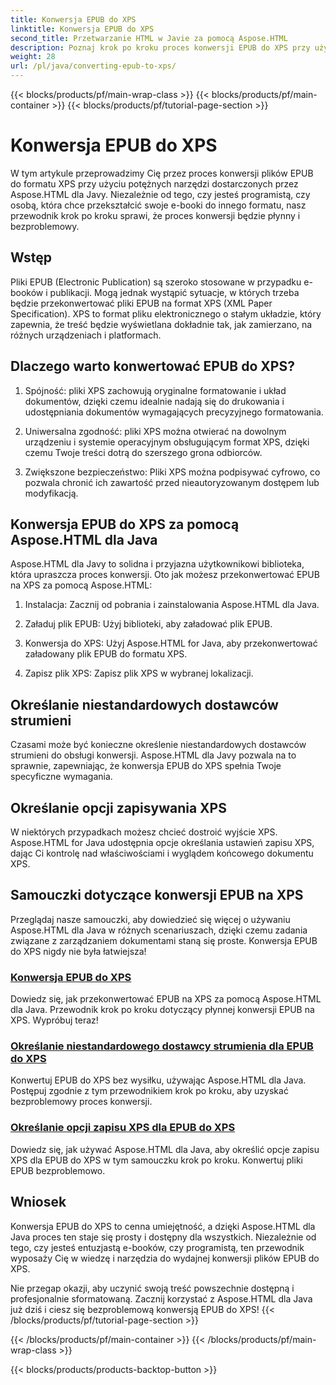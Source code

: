 ```yaml
---
title: Konwersja EPUB do XPS
linktitle: Konwersja EPUB do XPS
second_title: Przetwarzanie HTML w Javie za pomocą Aspose.HTML
description: Poznaj krok po kroku proces konwersji EPUB do XPS przy użyciu Aspose.HTML Java. Naucz się określać niestandardowych dostawców strumieni i opcje zapisu XPS dla konwersji.
weight: 28
url: /pl/java/converting-epub-to-xps/
---
```


{{< blocks/products/pf/main-wrap-class >}}
{{< blocks/products/pf/main-container >}}
{{< blocks/products/pf/tutorial-page-section >}}

# Konwersja EPUB do XPS


W tym artykule przeprowadzimy Cię przez proces konwersji plików EPUB do formatu XPS przy użyciu potężnych narzędzi dostarczonych przez Aspose.HTML dla Javy. Niezależnie od tego, czy jesteś programistą, czy osobą, która chce przekształcić swoje e-booki do innego formatu, nasz przewodnik krok po kroku sprawi, że proces konwersji będzie płynny i bezproblemowy.

## Wstęp

Pliki EPUB (Electronic Publication) są szeroko stosowane w przypadku e-booków i publikacji. Mogą jednak wystąpić sytuacje, w których trzeba będzie przekonwertować pliki EPUB na format XPS (XML Paper Specification). XPS to format pliku elektronicznego o stałym układzie, który zapewnia, że treść będzie wyświetlana dokładnie tak, jak zamierzano, na różnych urządzeniach i platformach.

## Dlaczego warto konwertować EPUB do XPS?

1. Spójność: pliki XPS zachowują oryginalne formatowanie i układ dokumentów, dzięki czemu idealnie nadają się do drukowania i udostępniania dokumentów wymagających precyzyjnego formatowania.

2. Uniwersalna zgodność: pliki XPS można otwierać na dowolnym urządzeniu i systemie operacyjnym obsługującym format XPS, dzięki czemu Twoje treści dotrą do szerszego grona odbiorców.

3. Zwiększone bezpieczeństwo: Pliki XPS można podpisywać cyfrowo, co pozwala chronić ich zawartość przed nieautoryzowanym dostępem lub modyfikacją.

## Konwersja EPUB do XPS za pomocą Aspose.HTML dla Java

Aspose.HTML dla Javy to solidna i przyjazna użytkownikowi biblioteka, która upraszcza proces konwersji. Oto jak możesz przekonwertować EPUB na XPS za pomocą Aspose.HTML:

1. Instalacja: Zacznij od pobrania i zainstalowania Aspose.HTML dla Java.

2. Załaduj plik EPUB: Użyj biblioteki, aby załadować plik EPUB.

3. Konwersja do XPS: Użyj Aspose.HTML for Java, aby przekonwertować załadowany plik EPUB do formatu XPS.

4. Zapisz plik XPS: Zapisz plik XPS w wybranej lokalizacji.

## Określanie niestandardowych dostawców strumieni

Czasami może być konieczne określenie niestandardowych dostawców strumieni do obsługi konwersji. Aspose.HTML dla Javy pozwala na to sprawnie, zapewniając, że konwersja EPUB do XPS spełnia Twoje specyficzne wymagania.

## Określanie opcji zapisywania XPS

W niektórych przypadkach możesz chcieć dostroić wyjście XPS. Aspose.HTML for Java udostępnia opcje określania ustawień zapisu XPS, dając Ci kontrolę nad właściwościami i wyglądem końcowego dokumentu XPS.

## Samouczki dotyczące konwersji EPUB na XPS
Przeglądaj nasze samouczki, aby dowiedzieć się więcej o używaniu Aspose.HTML dla Java w różnych scenariuszach, dzięki czemu zadania związane z zarządzaniem dokumentami staną się proste. Konwersja EPUB do XPS nigdy nie była łatwiejsza!
### [Konwersja EPUB do XPS](./convert-epub-to-xps/)
Dowiedz się, jak przekonwertować EPUB na XPS za pomocą Aspose.HTML dla Java. Przewodnik krok po kroku dotyczący płynnej konwersji EPUB na XPS. Wypróbuj teraz!
### [Określanie niestandardowego dostawcy strumienia dla EPUB do XPS](./convert-epub-to-xps-specify-custom-stream-provider/)
Konwertuj EPUB do XPS bez wysiłku, używając Aspose.HTML dla Java. Postępuj zgodnie z tym przewodnikiem krok po kroku, aby uzyskać bezproblemowy proces konwersji.
### [Określanie opcji zapisu XPS dla EPUB do XPS](./convert-epub-to-xps-specify-xps-save-options/)
Dowiedz się, jak używać Aspose.HTML dla Java, aby określić opcje zapisu XPS dla EPUB do XPS w tym samouczku krok po kroku. Konwertuj pliki EPUB bezproblemowo.

## Wniosek

Konwersja EPUB do XPS to cenna umiejętność, a dzięki Aspose.HTML dla Java proces ten staje się prosty i dostępny dla wszystkich. Niezależnie od tego, czy jesteś entuzjastą e-booków, czy programistą, ten przewodnik wyposaży Cię w wiedzę i narzędzia do wydajnej konwersji plików EPUB do XPS.

Nie przegap okazji, aby uczynić swoją treść powszechnie dostępną i profesjonalnie sformatowaną. Zacznij korzystać z Aspose.HTML dla Java już dziś i ciesz się bezproblemową konwersją EPUB do XPS!
{{< /blocks/products/pf/tutorial-page-section >}}

{{< /blocks/products/pf/main-container >}}
{{< /blocks/products/pf/main-wrap-class >}}

{{< blocks/products/products-backtop-button >}}
